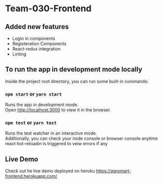 # Team-030-Frontend

## Added new features
- Login in components
- Registeration Components
- React-redux integration
- Linting

## To run the app in development mode locally
Inside the project root directory, you can run some built-in commands:

### `npm start` or `yarn start`
Runs the app in development mode.<br>
Open [http://localhost:3000](http://localhost:3000) to view it in the browser.

### `npm test` or `yarn test`
Runs the test watcher in an interactive mode.<br>
Additionally, you can check your node console or browser console anytime react hot-reloadin is triggered to veiw errors if any



## Live Demo 
Check out he live demo deployed on heroku https://agromart-frontend.herokuapp.com/
